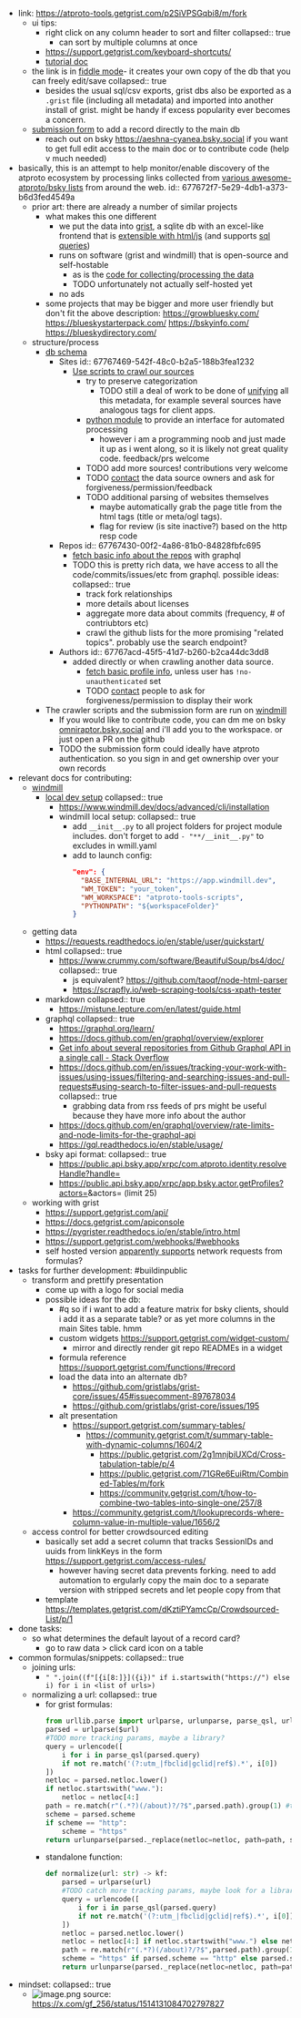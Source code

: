 - link: https://atproto-tools.getgrist.com/p2SiVPSGqbi8/m/fork
	- ui tips:
		- right click on any column header to sort and filter
		  collapsed:: true
			- can sort by multiple columns at once
		- https://support.getgrist.com/keyboard-shortcuts/
		- [tutorial doc](https://templates.getgrist.com/doc/woXtXUBmiN5T)
	- the link is in [fiddle mode](https://support.getgrist.com/glossary/#fiddle-mode)- it creates your own copy of the db that you can freely edit/save
	  collapsed:: true
		- besides the usual sql/csv exports, grist dbs also be exported as a `.grist` file (including all metadata) and imported into another install of grist. might be handy if excess popularity ever becomes a concern.
	- [submission form](https://app.windmill.dev/a/atproto-tools-scripts/submit) to add a record directly to the main db
		- reach out on bsky https://aeshna-cyanea.bsky.social if you want to get full edit access to the main doc or to contribute code (help v much needed)
- basically, this is an attempt to help monitor/enable discovery of the atproto ecosystem by processing links collected from [various awesome-atproto/bsky lists](https://atproto-tools.getgrist.com/p2SiVPSGqbi8/main-list/p/7) from around the web.
  id:: 677672f7-5e29-4db1-a373-b6d3fed4549a
	- prior art: there are already a number of similar projects
		- what makes this one different
			- we put the data into [grist](https://github.com/gristlabs/grist-core/), a sqlite db with an excel-like frontend that is [extensible with html/js](https://support.getgrist.com/widget-custom/) (and supports [sql queries](https://support.getgrist.com/api/#tag/sql))
			- runs on software (grist and windmill) that is open-source and self-hostable
				- as is the [code for collecting/processing the data](https://github.com/atproto-tools/atproto-tools-scripts/)
				- TODO unfortunately not actually self-hosted yet
			- no ads
		- some projects that may be bigger and more user friendly but don't fit the above description:
		  https://growbluesky.com/
		  https://blueskystarterpack.com/
		  https://bskyinfo.com/
		  https://blueskydirectory.com/
	- structure/process
		- [db schema]([[schema]])
			- Sites
			  id:: 67767469-542f-48c0-b2a5-188b3fea1232
				- [Use scripts to crawl our sources](https://github.com/atproto-tools/atproto-tools-scripts/tree/main/f/data_sources)
					- try to preserve categorization
						- TODO still a deal of work to be done of [unifying](https://atproto-tools.getgrist.com/p2SiVPSGqbi8/main-list/p/19) all this metadata, for example several sources have analogous tags for client apps.
					- [python module](https://github.com/atproto-tools/atproto-tools-scripts/blob/main/f/main/Collector.py) to provide an interface for automated processing
						- however i am a programming noob and just made it up as i went along, so it is likely not great quality code. feedback/prs welcome
					- TODO add more sources! contributions very welcome
					- TODO [contact](https://atproto-tools.getgrist.com/p2SiVPSGqbi8/main-list/p/7#a1.s19.r3.c684) the data source owners and ask for forgiveness/permission/feedback
					- TODO additional parsing of websites themselves
						- maybe automatically grab the page title from the html tags (title or meta/ogl tags).
						- flag for review (is site inactive?) based on the http resp code
			- Repos
			  id:: 67767430-00f2-4a86-81b0-84828fbfc695
				- [fetch basic info about the repos](https://github.com/atproto-tools/atproto-tools-scripts/blob/main/f/main/get_repos_data.py) with graphql
				- TODO this is pretty rich data, we have access to all the code/commits/issues/etc from graphql. possible ideas:
				  collapsed:: true
					- track fork relationships
					- more details about licenses
					- aggregate more data about commits (frequency, # of contriubtors etc)
					- crawl the github lists for the more promising "related topics". probably use the search endpoint?
			- Authors
			  id:: 67767acd-45f5-41d7-b260-b2ca44dc3dd8
				- added directly or when crawling another data source.
					- [fetch basic profile info](https://github.com/atproto-tools/atproto-tools-scripts/blob/main/f/main/get_authors_data.py), unless user has `!no-unauthenticated` set
					- TODO [contact](https://atproto-tools.getgrist.com/p2SiVPSGqbi8/main-list/p/5#a1.s15.r1.c685) people to ask for forgiveness/permission to display their work
		- The crawler scripts and the submission form are run on [windmill](http://windmill.dev/)
			- If you would like to contribute code, you can dm me on bsky [omniraptor.bsky.social](http://omniraptor.bsky.social) and i'll add you to the workspace. or just open a PR on the github
			- TODO the submission form could ideally have atproto authentication. so you sign in and get ownership over your own records
- relevant docs for contributing:
	- [windmill](https://www.windmill.dev/docs/intro)
		- [local dev setup](https://www.windmill.dev/docs/advanced/local_development#develop-locally)
		  collapsed:: true
			- https://www.windmill.dev/docs/advanced/cli/installation
			- windmill local setup:
			  collapsed:: true
				- add `__init__.py` to all project folders for project module includes. don't forget to add `- "**/__init__.py"` to excludes in wmill.yaml
				- add to launch config:
				  ```json
				  "env": {
				    "BASE_INTERNAL_URL": "https://app.windmill.dev",
				    "WM_TOKEN": "your_token",
				    "WM_WORKSPACE": "atproto-tools-scripts",
				    "PYTHONPATH": "${workspaceFolder}"
				  }
				  ```
	- getting data
		- https://requests.readthedocs.io/en/stable/user/quickstart/
		- html
		  collapsed:: true
			- https://www.crummy.com/software/BeautifulSoup/bs4/doc/
			  collapsed:: true
				- js equivalent? https://github.com/taoqf/node-html-parser
				- https://scrapfly.io/web-scraping-tools/css-xpath-tester
		- markdown
		  collapsed:: true
			- https://mistune.lepture.com/en/latest/guide.html
		- graphql
		  collapsed:: true
			- https://graphql.org/learn/
			- https://docs.github.com/en/graphql/overview/explorer
			- [Get info about several repositories from Github Graphql API in a single call - Stack Overflow](https://stackoverflow.com/a/77549291/592606)
			- https://docs.github.com/en/issues/tracking-your-work-with-issues/using-issues/filtering-and-searching-issues-and-pull-requests#using-search-to-filter-issues-and-pull-requests
			  collapsed:: true
				- grabbing data from rss feeds of prs might be useful because they have more info about the author
			- https://docs.github.com/en/graphql/overview/rate-limits-and-node-limits-for-the-graphql-api
			- https://gql.readthedocs.io/en/stable/usage/
		- bsky api format:
		  collapsed:: true
			- https://public.api.bsky.app/xrpc/com.atproto.identity.resolveHandle?handle=<handle>
			- https://public.api.bsky.app/xrpc/app.bsky.actor.getProfiles?actors=<did>&actors=<did> (limit 25)
	- working with grist
		- https://support.getgrist.com/api/
		- https://docs.getgrist.com/apiconsole
		- https://pygrister.readthedocs.io/en/stable/intro.html
		- https://support.getgrist.com/webhooks/#webhooks
		- self hosted version [apparently supports](https://github.com/gristlabs/grist-core/pull/588#pullrequestreview-1546296858) network requests from formulas?
- tasks for further development: #buildinpublic
	- transform and prettify presentation
		- come up with a logo for social media
		- possible ideas for the db:
			- #q so if i want to add a feature matrix for bsky clients, should i add it as a separate table? or as yet more columns in the main Sites table. hmm
			- custom widgets https://support.getgrist.com/widget-custom/
				- mirror and directly render git repo READMEs in a widget
			- formula reference https://support.getgrist.com/functions/#record
			- load the data into an alternate db?
				- https://github.com/gristlabs/grist-core/issues/45#issuecomment-897678034
				- https://github.com/gristlabs/grist-core/issues/195
			- alt presentation
				- https://support.getgrist.com/summary-tables/
					- https://community.getgrist.com/t/summary-table-with-dynamic-columns/1604/2
						- https://public.getgrist.com/2g1mnjbiUXCd/Cross-tabulation-table/p/4
						- https://public.getgrist.com/71GRe6EuiRtm/Combined-Tables/m/fork
						- https://community.getgrist.com/t/how-to-combine-two-tables-into-single-one/257/8
				- https://community.getgrist.com/t/lookuprecords-where-column-value-in-multiple-value/1656/2
	- access control for better crowdsourced editing
		- basically set add a secret column that tracks SessionIDs and uuids from linkKeys in the form https://support.getgrist.com/access-rules/
			- however having secret data prevents forking. need to add automation to ergularly copy the main doc to a separate version with stripped secrets and let people copy from that
		- template https://templates.getgrist.com/dKztiPYamcCp/Crowdsourced-List/p/1
- done tasks:
	- so what determines the default layout of a record card?
		- go to raw data > click card icon on a table
- common formulas/snippets:
  collapsed:: true
	- joining urls:
		- `" ".join((f"[{i[8:]}]({i})" if i.startswith("https://") else i) for i in <list of urls>)`
	- normalizing a url:
	  collapsed:: true
		- for grist formulas:
		  ```python
		  from urllib.parse import urlparse, urlunparse, parse_qsl, urlencode
		  parsed = urlparse($url)
		  #TODO more tracking params, maybe a library?
		  query = urlencode([
		      i for i in parse_qsl(parsed.query)
		      if not re.match('(?:utm_|fbclid|gclid|ref$).*', i[0])
		  ])
		  netloc = parsed.netloc.lower()
		  if netloc.startswith("www."):
		      netloc = netloc[4:]
		  path = re.match(r"(.*?)(/about)?/?$",parsed.path).group(1) #type: ignore
		  scheme = parsed.scheme
		  if scheme == "http":
		      scheme = "https"
		  return urlunparse(parsed._replace(netloc=netloc, path=path, scheme=scheme, query=query))
		  ```
		- standalone function:
		  ```python
		  def normalize(url: str) -> kf:
		      parsed = urlparse(url)
		      #TODO catch more tracking params, maybe look for a library?
		      query = urlencode([
		          i for i in parse_qsl(parsed.query)
		          if not re.match('(?:utm_|fbclid|gclid|ref$).*', i[0])
		      ])
		      netloc = parsed.netloc.lower()
		      netloc = netloc[4:] if netloc.startswith("www.") else netloc
		      path = re.match(r"(.*?)(/about)?/?$",parsed.path).group(1) #type: ignore
		      scheme = "https" if parsed.scheme == "http" else parsed.scheme
		      return urlunparse(parsed._replace(netloc=netloc, path=path, scheme=scheme, query=query)) #type: ignore
		  ```
- mindset:
  collapsed:: true
	- ![image.png](../assets/image_1735320252579_0.png) 
	  source: https://x.com/gf_256/status/1514131084702797827